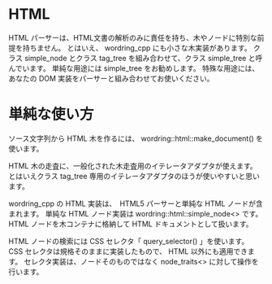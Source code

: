 ﻿HTML
====

HTML パーサーは、HTML文書の解析のみに責任を持ち、木やノードに特別な前提を持ちません。
とはいえ、 wordring_cpp にも小さな木実装があります。
クラス simple_node とクラス tag_tree を組み合わせて、クラス simple_tree と呼んでいます。
単純な用途には simple_tree をお勧めします。
特殊な用途には、あなたの DOM 実装をパーサーと組み合わせてお使いください。

# 単純な使い方

ソース文字列から	HTML 木を作るには、 wordring\::html\::make_document() を使います。

HTML 木の走査に、一般化された木走査用のイテレータアダプタが使えます。
とはいえクラス tag_tree 専用のイテレータアダプタのほうが使いやすいと思います。


wordring_cpp の HTML 実装は、　HTML5 パーサーと単純な HTML ノードが含まれます。
単純な HTML ノード実装は wordring\::html\::simple_node<> です。
HTML ノードを木コンテナに格納して HTML ドキュメントとして扱います。

HTML ノードの検索には CSS セレクタ「 query_selector() 」を使います。
CSS セレクタは規格そのままに実装したもので、 HTML 以外にも適用できます。
セレクタ実装は、ノードそのものではなく node_traits<> に対して操作を行います。
